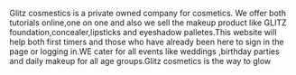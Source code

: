 Glitz cosmestics is a private owned company for cosmetics. We offer both tutorials online,one on one and also we sell the makeup product like GLITZ foundation,concealer,lipsticks and eyeshadow palletes.This website will help both first timers and those who have already been here to sign in the page or logging in.WE cater for all events like weddings ,birthday parties and daily makeup for all age groups.Glitz cosmetics is the way to glow
